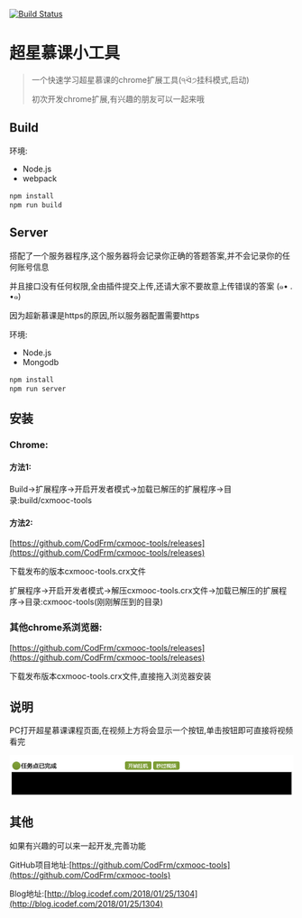 [![Build Status](https://www.travis-ci.org/CodFrm/cxmooc-tools.svg?branch=master)](https://www.travis-ci.org/CodFrm/cxmooc-tools)

# 超星慕课小工具
> 一个快速学习超星慕课的chrome扩展工具(੧ᐛ੭挂科模式,启动)
>
> 初次开发chrome扩展,有兴趣的朋友可以一起来哦

## Build
环境:
* Node.js
* webpack
```
npm install
npm run build
```
## Server
搭配了一个服务器程序,这个服务器将会记录你正确的答题答案,并不会记录你的任何账号信息

并且接口没有任何权限,全由插件提交上传,还请大家不要故意上传错误的答案 (๑• . •๑)

因为超新慕课是https的原因,所以服务器配置需要https

环境:
* Node.js
* Mongodb
```
npm install
npm run server
```


## 安装

### Chrome:

#### 方法1:

Build->扩展程序->开启开发者模式->加载已解压的扩展程序->目录:build/cxmooc-tools

#### 方法2:
[https://github.com/CodFrm/cxmooc-tools/releases](https://github.com/CodFrm/cxmooc-tools/releases)

下载发布的版本cxmooc-tools.crx文件

扩展程序->开启开发者模式->解压cxmooc-tools.crx文件->加载已解压的扩展程序->目录:cxmooc-tools(刚刚解压到的目录)

### 其他chrome系浏览器:

[https://github.com/CodFrm/cxmooc-tools/releases](https://github.com/CodFrm/cxmooc-tools/releases)

下载发布版本cxmooc-tools.crx文件,直接拖入浏览器安装

## 说明
PC打开超星慕课课程页面,在视频上方将会显示一个按钮,单击按钮即可直接将视频看完

![](/build/cxmooc-tools/img/soft/soft_01.png)

## 其他
如果有兴趣的可以来一起开发,完善功能

GitHub项目地址:[https://github.com/CodFrm/cxmooc-tools](https://github.com/CodFrm/cxmooc-tools)

Blog地址:[http://blog.icodef.com/2018/01/25/1304](http://blog.icodef.com/2018/01/25/1304)
